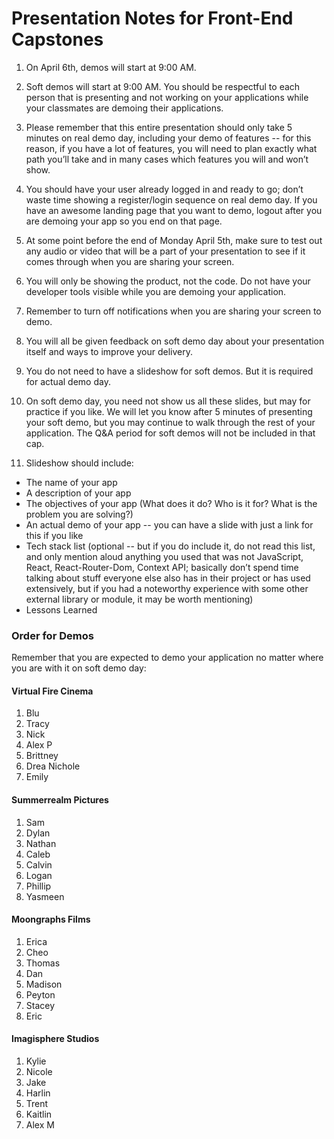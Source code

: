 # Presentation Notes for Front-End Capstones

1. On April 6th, demos will start at 9:00 AM.

1. Soft demos will start at 9:00 AM. You should be respectful to each person that is presenting and not working on your applications while your classmates are demoing their applications.

1. Please remember that this entire presentation should only take 5 minutes on real demo day, including your demo of features -- for this reason, if you have a lot of features, you will need to plan exactly what path you’ll take and in many cases which features you will and won’t show.

1. You should have your user already logged in and ready to go; don’t waste time showing a register/login sequence on real demo day. If you have an awesome landing page that you want to demo, logout after you are demoing your app so you end on that page.

1. At some point before the end of Monday April 5th, make sure to test out any audio or video that will be a part of your presentation to see if it comes through when you are sharing your screen.

1. You will only be showing the product, not the code. Do not have your developer tools visible while you are demoing your application.

1. Remember to turn off notifications when you are sharing your screen to demo.

1. You will all be given feedback on soft demo day about your presentation itself and ways to improve your delivery.

1. You do not need to have a slideshow for soft demos. But it is required for actual demo day.

1. On soft demo day, you need not show us all these slides, but may for practice if you like. We will let you know after 5 minutes of presenting your soft demo, but you may continue to walk through the rest of your application. The Q&A period for soft demos will not be included in that cap.

1. Slideshow should include:
- The name of your app
- A description of your app
- The objectives of your app (What does it do? Who is it for? What is the problem you are solving?)
- An actual demo of your app -- you can have a slide with just a link for this if you like
- Tech stack list (optional -- but if you do include it, do not read this list, and only mention aloud anything you used that was not JavaScript, React, React-Router-Dom, Context API; basically don’t spend time talking about stuff everyone else also has in their project or has used extensively, but if you had a noteworthy experience with some other external library or module, it may be worth mentioning)
- Lessons Learned


### Order for Demos

Remember that you are expected to demo your application no matter where you are with it on soft demo day:

#### Virtual Fire Cinema

1. Blu
1. Tracy
1. Nick
1. Alex P
1. Brittney
1. Drea Nichole
1. Emily

#### Summerrealm Pictures

1. Sam
1. Dylan
1. Nathan
1. Caleb
1. Calvin
1. Logan
1. Phillip
1. Yasmeen

#### Moongraphs Films

1. Erica
1. Cheo
1. Thomas
1. Dan
1. Madison
1. Peyton
1. Stacey
1. Eric

#### Imagisphere Studios

1. Kylie
1. Nicole
1. Jake
1. Harlin
1. Trent
1. Kaitlin
1. Alex M
